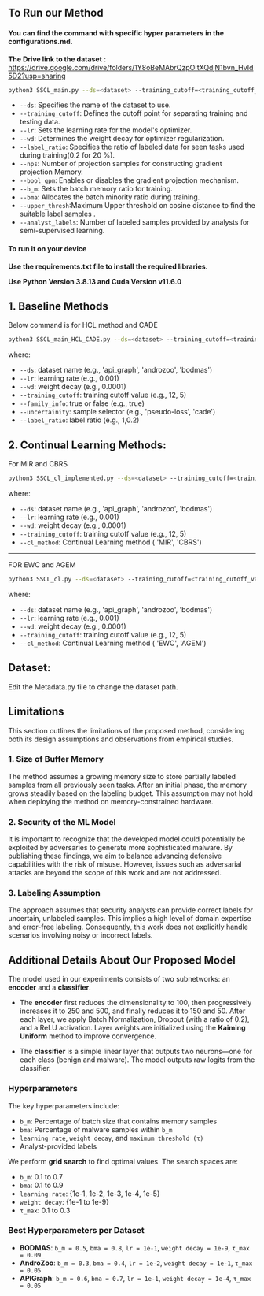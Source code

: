 
## To Run our Method 
#### **You can find the command with specific hyper parameters in the configurations.md.**
**The Drive link to the dataset** : https://drive.google.com/drive/folders/1Y8oBeMAbrQzpOItXQdjN1bvn_HvId5D2?usp=sharing
```bash
python3 SSCL_main.py --ds=<dataset> --training_cutoff=<training_cutoff_value> --lr=<learning_rate> --wd=<weight_decay>  --label_ratio=1 --nps=<int> --bool_gpm=<bool> --b_m=<float> --bma=<float>  --analyst_labels=<int> --upper_threshold=<float>
```
- `--ds`: Specifies the name of the dataset to use.
- `--training_cutoff`: Defines the cutoff point for separating training and testing data.
- `--lr`: Sets the learning rate for the model's optimizer.
- `--wd`: Determines the weight decay for optimizer regularization.
- `--label_ratio`: Specifies the ratio of labeled data for seen tasks used during training(0.2 for 20 %).
- `--nps`: Number of projection samples for constructing gradient projection Memory.
- `--bool_gpm`: Enables or disables the gradient projection mechanism.
- `--b_m`: Sets the batch memory ratio for training.
- `--bma`: Allocates the batch minority ratio during training.
- `--upper_thresh`:Maximum Upper threshold on cosine distance to find the suitable label samples .
- `--analyst_labels`: Number of labeled samples provided by analysts for semi-supervised learning. 

#### To run it on your device

**Use the requirements.txt file to install the required libraries.**

**Use Python Version 3.8.13 and Cuda Version v11.6.0**


## 1. Baseline Methods

Below command is for HCL method and CADE
```bash
python3 SSCL_main_HCL_CADE.py --ds=<dataset> --training_cutoff=<training_cutoff_value> --lr=<learning_rate> --wd=<weight_decay> --family_info=<true_or_false> --label_ratio=1 --uncertainity=<sample_selector>
```
where:
- `--ds`: dataset name (e.g., 'api_graph', 'androzoo', 'bodmas')
- `--lr`: learning rate (e.g., 0.001)
- `--wd`: weight decay (e.g., 0.0001)
- `--training_cutoff`: training cutoff value (e.g., 12, 5)
- `--family_info`: true or false (e.g., true)
- `--uncertainity`: sample selector (e.g., 'pseudo-loss', 'cade')
- `--label_ratio`: label ratio (e.g., 1,0.2)

## 2. Continual Learning Methods:
For MIR and CBRS
```bash
python3 SSCL_cl_implemented.py --ds=<dataset> --training_cutoff=<training_cutoff_value> --lr=<learning_rate> --wd=<weight_decay> --cl_method=<method>
```

where:
- `--ds`: dataset name (e.g., 'api_graph', 'androzoo', 'bodmas')
- `--lr`: learning rate (e.g., 0.001)
- `--wd`: weight decay (e.g., 0.0001)
- `--training_cutoff`: training cutoff value (e.g., 12, 5)
- `--cl_method`: Continual Learning method ( 'MIR', 'CBRS')
---
FOR EWC and AGEM
```bash
python3 SSCL_cl.py --ds=<dataset> --training_cutoff=<training_cutoff_value> --lr=<learning_rate> --wd=<weight_decay> --cl_method=<method>
```

where:
- `--ds`: dataset name (e.g., 'api_graph', 'androzoo', 'bodmas')
- `--lr`: learning rate (e.g., 0.001)
- `--wd`: weight decay (e.g., 0.0001)
- `--training_cutoff`: training cutoff value (e.g., 12, 5)
- `--cl_method`: Continual Learning method ( 'EWC', 'AGEM')


## Dataset:
Edit the Metadata.py file to change the dataset path.


## Limitations

This section outlines the limitations of the proposed method, considering both its design assumptions and observations from empirical studies.

### 1. Size of Buffer Memory
The method assumes a growing memory size to store partially labeled samples from all previously seen tasks. After an initial phase, the memory grows steadily based on the labeling budget. This assumption may not hold when deploying the method on memory-constrained hardware.

### 2. Security of the ML Model
It is important to recognize that the developed model could potentially be exploited by adversaries to generate more sophisticated malware. By publishing these findings, we aim to balance advancing defensive capabilities with the risk of misuse. However, issues such as adversarial attacks are beyond the scope of this work and are not addressed.

### 3. Labeling Assumption
The approach assumes that security analysts can provide correct labels for uncertain, unlabeled samples. This implies a high level of domain expertise and error-free labeling. Consequently, this work does not explicitly handle scenarios involving noisy or incorrect labels.



## Additional Details About Our Proposed Model

The model used in our experiments consists of two subnetworks: an **encoder** and a **classifier**.

- The **encoder** first reduces the dimensionality to 100, then progressively increases it to 250 and 500, and finally reduces it to 150 and 50. After each layer, we apply Batch Normalization, Dropout (with a ratio of 0.2), and a ReLU activation. Layer weights are initialized using the **Kaiming Uniform** method to improve convergence.

- The **classifier** is a simple linear layer that outputs two neurons—one for each class (benign and malware). The model outputs raw logits from the classifier.

### Hyperparameters

The key hyperparameters include:

- `b_m`: Percentage of batch size that contains memory samples  
- `bma`: Percentage of malware samples within `b_m`  
- `learning rate`, `weight decay`, and `maximum threshold (τ)`  
- Analyst-provided labels

We perform **grid search** to find optimal values. The search spaces are:

- `b_m`: 0.1 to 0.7  
- `bma`: 0.1 to 0.9  
- `learning rate`: {1e-1, 1e-2, 1e-3, 1e-4, 1e-5}  
- `weight decay`: {1e-1 to 1e-9}  
- `τ_max`: 0.1 to 0.3

### Best Hyperparameters per Dataset

- **BODMAS**: `b_m = 0.5`, `bma = 0.8`, `lr = 1e-1`, `weight decay = 1e-9`, `τ_max = 0.09`  
- **AndroZoo**: `b_m = 0.3`, `bma = 0.4`, `lr = 1e-2`, `weight decay = 1e-1`, `τ_max = 0.05`  
- **APIGraph**: `b_m = 0.6`, `bma = 0.7`, `lr = 1e-1`, `weight decay = 1e-4`, `τ_max = 0.05`
